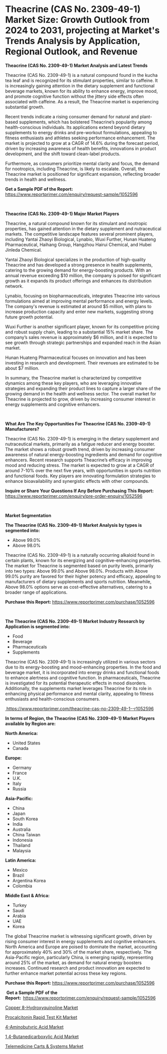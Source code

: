 <p><h1>Theacrine (CAS No. 2309-49-1) Market Size: Growth Outlook from 2024 to 2031, projecting at Market's Trends Analysis by Application, Regional Outlook, and Revenue</h1></p><p><strong>Theacrine (CAS No. 2309-49-1) Market Analysis and Latest Trends</strong></p>
<p><p>Theacrine (CAS No. 2309-49-1) is a natural compound found in the kucha tea leaf and is recognized for its stimulant properties, similar to caffeine. It is increasingly gaining attention in the dietary supplement and functional beverage markets, known for its ability to enhance energy, improve mood, and promote cognitive function without the jittery side effects often associated with caffeine. As a result, the Theacrine market is experiencing substantial growth.</p><p>Recent trends indicate a rising consumer demand for natural and plant-based supplements, which has bolstered Theacrine’s popularity among health-conscious individuals. Its applications extend beyond dietary supplements to energy drinks and pre-workout formulations, appealing to fitness enthusiasts and athletes seeking performance enhancement. The market is projected to grow at a CAGR of 14.6% during the forecast period, driven by increasing awareness of health benefits, innovations in product development, and the shift toward clean-label products.</p><p>Furthermore, as consumers prioritize mental clarity and focus, the demand for nootropics, including Theacrine, is likely to escalate. Overall, the Theacrine market is positioned for significant expansion, reflecting broader trends in health and wellness.</p></p>
<p><strong>Get a Sample PDF of the Report:&nbsp;</strong> <a href="https://www.reportprimer.com/enquiry/request-sample/1052596">https://www.reportprimer.com/enquiry/request-sample/1052596</a></p>
<p>&nbsp;</p>
<p><strong>Theacrine (CAS No. 2309-49-1) Major Market Players</strong></p>
<p><p>Theacrine, a natural compound known for its stimulant and nootropic properties, has gained attention in the dietary supplement and nutraceutical markets. The competitive landscape features several prominent players, including Yantai Zhaoyi Biological, Lynabio, Wuxi Further, Hunan Huateng Pharmaceutical, Haihang Group, Hangzhou Hairui Chemical, and Hubei Jinleda Chemical. </p><p>Yantai Zhaoyi Biological specializes in the production of high-quality Theacrine and has developed a strong presence in health supplements, catering to the growing demand for energy-boosting products. With an annual revenue exceeding $10 million, the company is poised for significant growth as it expands its product offerings and enhances its distribution network.</p><p>Lynabio, focusing on biopharmaceuticals, integrates Theacrine into various formulations aimed at improving mental performance and energy levels. The company's revenue is estimated at around $5 million, with plans to increase production capacity and enter new markets, suggesting strong future growth potential.</p><p>Wuxi Further is another significant player, known for its competitive pricing and robust supply chain, leading to a substantial 15% market share. The company’s sales revenue is approximately $6 million, and it is expected to see growth through strategic partnerships and expanded reach in the Asian market.</p><p>Hunan Huateng Pharmaceutical focuses on innovation and has been investing in research and development. Their revenues are estimated to be about $7 million. </p><p>In summary, the Theacrine market is characterized by competitive dynamics among these key players, who are leveraging innovative strategies and expanding their product lines to capture a larger share of the growing demand in the health and wellness sector. The overall market for Theacrine is projected to grow, driven by increasing consumer interest in energy supplements and cognitive enhancers.</p></p>
<p>&nbsp;</p>
<p><strong>What Are The Key Opportunities For Theacrine (CAS No. 2309-49-1) Manufacturers?</strong></p>
<p><p>Theacrine (CAS No. 2309-49-1) is emerging in the dietary supplement and nutraceutical markets, primarily as a fatigue reducer and energy booster. The market shows a robust growth trend, driven by increasing consumer awareness of natural energy-boosting ingredients and demand for cognitive enhancers. Recent research supports Theacrine’s efficacy in improving mood and reducing stress. The market is expected to grow at a CAGR of around 7-10% over the next five years, with opportunities in sports nutrition and functional foods. Key players are innovating formulation strategies to enhance bioavailability and synergistic effects with other compounds.</p></p>
<p><strong>Inquire or Share Your Questions If Any Before Purchasing This Report:</strong> <a href="https://www.reportprimer.com/enquiry/pre-order-enquiry/1052596">https://www.reportprimer.com/enquiry/pre-order-enquiry/1052596</a></p>
<p>&nbsp;</p>
<p><strong>Market Segmentation</strong></p>
<p><strong>The Theacrine (CAS No. 2309-49-1) Market Analysis by types is segmented into:</strong></p>
<p><ul><li>Above 99.0%</li><li>Above 98.0%</li></ul></p>
<p><p>Theacrine (CAS No. 2309-49-1) is a naturally occurring alkaloid found in certain plants, known for its energizing and cognitive-enhancing properties. The market for Theacrine is segmented based on purity levels, primarily into two types: Above 99.0% and Above 98.0%. Products with Above 99.0% purity are favored for their higher potency and efficacy, appealing to manufacturers of dietary supplements and sports nutrition. Meanwhile, Above 98.0% options serve as cost-effective alternatives, catering to a broader range of applications.</p></p>
<p><strong>Purchase this Report:&nbsp;</strong><a href="https://www.reportprimer.com/purchase/1052596">https://www.reportprimer.com/purchase/1052596</a></p>
<p>&nbsp;</p>
<p><strong>The Theacrine (CAS No. 2309-49-1) Market Industry Research by Application is segmented into:</strong></p>
<p><ul><li>Food</li><li>Beverage</li><li>Pharmaceuticals</li><li>Supplements</li></ul></p>
<p><p>Theacrine (CAS No. 2309-49-1) is increasingly utilized in various sectors due to its energy-boosting and mood-enhancing properties. In the food and beverage market, it is incorporated into energy drinks and functional foods to enhance alertness and cognitive function. In pharmaceuticals, Theacrine is investigated for its potential therapeutic effects in mood disorders. Additionally, the supplements market leverages Theacrine for its role in enhancing physical performance and mental clarity, appealing to fitness enthusiasts and health-conscious consumers.</p></p>
<p><a href="https://www.reportprimer.com/theacrine-cas-no-2309-49-1--r1052596">&nbsp;https://www.reportprimer.com/theacrine-cas-no-2309-49-1--r1052596</a></p>
<p><strong>In terms of Region, the Theacrine (CAS No. 2309-49-1) Market Players available by Region are:</strong></p>
<p>
    <p> <strong> North America: </strong>
        <ul>
            <li>United States</li>
            <li>Canada</li>
        </ul>
        </p> 
    <p> <strong> Europe: </strong>
        <ul>
            <li>Germany</li>
            <li>France</li>
            <li>U.K.</li>
            <li>Italy</li>
            <li>Russia</li>
        </ul>
        </p> 
    <p> <strong> Asia-Pacific: </strong>
        <ul>
            <li>China</li>
            <li>Japan</li>
            <li>South Korea</li>
            <li>India</li>
            <li>Australia</li>
            <li>China Taiwan</li>
            <li>Indonesia</li>
            <li>Thailand</li>
            <li>Malaysia</li>
        </ul>
        </p> 
    <p> <strong> Latin America: </strong>
        <ul>
            <li>Mexico</li>
            <li>Brazil</li>
            <li>Argentina Korea</li>
            <li>Colombia</li>
        </ul>
        </p> 
    <p> <strong> Middle East & Africa: </strong>
        <ul>
            <li>Turkey</li>
            <li>Saudi</li>
            <li>Arabia</li>
            <li>UAE</li>
            <li>Korea</li>
        </ul>
    </p>
    </p>
<p><p>The global Theacrine market is witnessing significant growth, driven by rising consumer interest in energy supplements and cognitive enhancers. North America and Europe are poised to dominate the market, accounting for approximately 40% and 30% of the market share, respectively. The Asia-Pacific region, particularly China, is emerging rapidly, representing around 25% of the market, as demand for natural energy boosters increases. Continued research and product innovation are expected to further enhance market potential across these key regions.</p></p>
<p><strong>Purchase this Report: </strong><a href="https://www.reportprimer.com/purchase/1052596">https://www.reportprimer.com/purchase/1052596</a></p>
<p>&nbsp;<strong>Get a Sample PDF of the Report:&nbsp;&nbsp;</strong><a href="https://www.reportprimer.com/enquiry/request-sample/1052596">https://www.reportprimer.com/enquiry/request-sample/1052596</a></p>
<p><strong></strong></p>
<p><p><a href="https://issuu.com/reportprime-2/docs/copper-8-hydroxyquinoline-market-si_ba169238a41006">Copper 8-Hydroxyquinoline Market</a></p><p><a href="https://www.linkedin.com/pulse/navigating-procalcitonin-rapid-test-kit-market-expert-analysis-8i51e">Procalcitonin Rapid Test Kit Market</a></p><p><a href="https://medium.com/@faykainzxn3w/emerging-opportunities-and-challenges-in-the-global-4-aminobutyric-acid-market-2024-2031-a66fec0a7a28?postPublishedType=repub">4-Aminobutyric Acid Market</a></p><p><a href="https://medium.com/@faykainzxn3w/global-1-4-butanedicarboxylic-acid-market-size-share-analysis-by-product-type-by-application-df76db6863ea?postPublishedType=repub">1,4-Butanedicarboxylic Acid Market</a></p><p><a href="https://www.linkedin.com/pulse/global-telemedicine-carts-systems-market-size-share-i9uie">Telemedicine Carts & Systems Market</a></p></p>